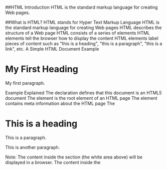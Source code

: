 
##HTML Introduction
HTML is the standard markup language for creating Web pages.

##What is HTML?
HTML stands for Hyper Text Markup Language
HTML is the standard markup language for creating Web pages
HTML describes the structure of a Web page
HTML consists of a series of elements
HTML elements tell the browser how to display the content
HTML elements label pieces of content such as "this is a heading", "this is a paragraph", "this is a link", etc.
A Simple HTML Document
Example
<!DOCTYPE html>
<html>
<head>
<title>Page Title</title>
</head>
<body>

<h1>My First Heading</h1>
<p>My first paragraph.</p>

</body>
</html>
Example Explained
The <!DOCTYPE html> declaration defines that this document is an HTML5 document
The <html> element is the root element of an HTML page
The <head> element contains meta information about the HTML page
The <title> element specifies a title for the HTML page (which is shown in the browser's title bar or in the page's tab)
The <body> element defines the document's body, and is a container for all the visible contents, such as headings, paragraphs, images, hyperlinks, tables, lists, etc.
The <h1> element defines a large heading
The <p> element defines a paragraph
What is an HTML Element?
An HTML element is defined by a start tag, some content, and an end tag:

<tagname> Content goes here... </tagname>
The HTML element is everything from the start tag to the end tag:

<h1>My First Heading</h1>
<p>My first paragraph.</p>
Start tag	Element content	End tag
<h1>	My First Heading	</h1>
<p>	My first paragraph.	</p>
<br>	none	none
Note: Some HTML elements have no content (like the <br> element). These elements are called empty elements. Empty elements do not have an end tag!

ADVERTISEMENT

Web Browsers
The purpose of a web browser (Chrome, Edge, Firefox, Safari) is to read HTML documents and display them correctly.

A browser does not display the HTML tags, but uses them to determine how to display the document:

View in Browser

HTML Page Structure
Below is a visualization of an HTML page structure:

<html>
<head>
<title>Page title</title>
</head>
<body>
<h1>This is a heading</h1>
<p>This is a paragraph.</p>
<p>This is another paragraph.</p>
</body>
</html>
Note: The content inside the <body> section (the white area above) will be displayed in a browser. The content inside the <title> element will be shown in the browser's title bar or in the page's tab.

HTML History
Since the early days of the World Wide Web, there have been many versions of HTML:

Year	Version
1989	Tim Berners-Lee invented www
1991	Tim Berners-Lee invented HTML
1993	Dave Raggett drafted HTML+
1995	HTML Working Group defined HTML 2.0
1997	W3C Recommendation: HTML 3.2
1999	W3C Recommendation: HTML 4.01
2000	W3C Recommendation: XHTML 1.0
2008	WHATWG HTML5 First Public Draft
2012	WHATWG HTML5 Living Standard
2014	W3C Recommendation: HTML5
2016	W3C Candidate Recommendation: HTML 5.1
2017	W3C Recommendation: HTML5.1 2nd Edition
2017	W3C Recommendation: HTML5.2
This tutorial follows the latest HTML5 standard

https://www.w3schools.com/html/html_intro.asp
